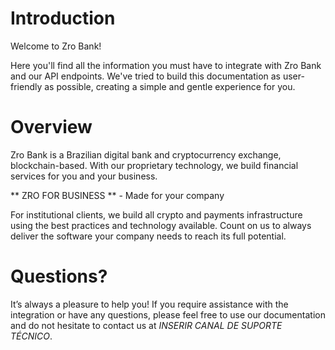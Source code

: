 # Introduction

Welcome to Zro Bank!

Here you'll find all the information you must have to integrate with Zro Bank and our API endpoints. We've tried to build this documentation as user-friendly as possible, creating a simple and gentle experience for you.

# Overview

Zro Bank is a Brazilian digital bank and cryptocurrency exchange, blockchain-based. With our proprietary technology, we build financial services for you and your business.

** ZRO FOR BUSINESS ** - Made for your company 

For institutional clients, we build all crypto and payments infrastructure using the best practices and technology available. Count on us to always deliver the software your company needs to reach its full potential.

# Questions?

It’s always a pleasure to help you! If you require assistance with the integration or have any questions, please feel free to use our documentation and do not hesitate to contact us at *INSERIR CANAL DE SUPORTE TÉCNICO*.

